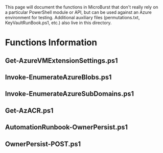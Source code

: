 This page will document the functions in MicroBurst that don't really rely on a particular PowerShell module or API, but can be used against an Azure environment for testing. Additional auxiliary files (permutations.txt, KeyVaultRunBook.ps1, etc.) also live in this directory.

# Functions Information
## Get-AzureVMExtensionSettings.ps1

## Invoke-EnumerateAzureBlobs.ps1

## Invoke-EnumerateAzureSubDomains.ps1

## Get-AzACR.ps1

## AutomationRunbook-OwnerPersist.ps1

## OwnerPersist-POST.ps1

